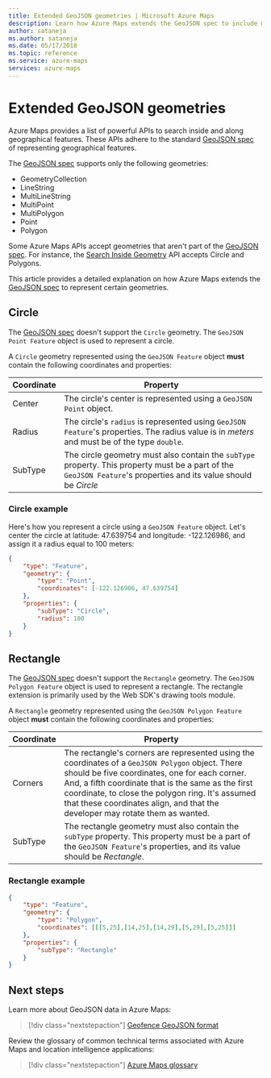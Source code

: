 ```yaml
---
title: Extended GeoJSON geometries | Microsoft Azure Maps
description: Learn how Azure Maps extends the GeoJSON spec to include more geometric shapes. View examples that set up circles and rectangles for use in maps.
author: sataneja
ms.author: sataneja
ms.date: 05/17/2018
ms.topic: reference
ms.service: azure-maps
services: azure-maps
---
```



# Extended GeoJSON geometries

Azure Maps provides a list of powerful APIs to search inside and along geographical features. These APIs adhere to the standard [GeoJSON spec] of representing geographical features.  

The [GeoJSON spec] supports only the following geometries:

* GeometryCollection
* LineString
* MultiLineString
* MultiPoint
* MultiPolygon
* Point
* Polygon

Some Azure Maps APIs accept geometries that aren't part of the [GeoJSON spec]. For instance, the [Search Inside Geometry] API accepts Circle and Polygons.

This article provides a detailed explanation on how Azure Maps extends the [GeoJSON spec] to represent certain geometries.

## Circle

The [GeoJSON spec] doesn't support the `Circle` geometry. The `GeoJSON Point Feature` object is used to represent a circle.

A `Circle` geometry represented using the `GeoJSON Feature` object __must__ contain the following coordinates and properties:

| Coordinate | Property                                          |
|------------|---------------------------------------------------|
| Center     | The circle's center is represented using a `GeoJSON Point` object. |
| Radius     | The circle's `radius` is represented using `GeoJSON Feature`'s properties. The radius value is in _meters_ and must be of the type `double`. |
| SubType    | The circle geometry must also contain the `subType` property. This property must be a part of the `GeoJSON Feature`'s properties and its value should be _Circle_ |

### Circle example

Here's how you represent a circle using a `GeoJSON Feature` object. Let's center the circle at latitude: 47.639754 and longitude: -122.126986, and assign it a radius equal to 100 meters:

```json
{
    "type": "Feature",
    "geometry": {
        "type": "Point",
        "coordinates": [-122.126986, 47.639754]
    },
    "properties": {
        "subType": "Circle",
        "radius": 100
    }
}          
```

## Rectangle

The [GeoJSON spec] doesn't support the `Rectangle` geometry. The `GeoJSON Polygon Feature` object is used to represent a rectangle. The rectangle extension is primarily used by the Web SDK's drawing tools module.

A `Rectangle` geometry represented using the `GeoJSON Polygon Feature` object __must__ contain the following coordinates and properties:

| Coordinate | Property                                          |
|------------|---------------------------------------------------|
| Corners    | The rectangle's corners are represented using the coordinates of a `GeoJSON Polygon` object. There should be five coordinates, one for each corner. And, a fifth coordinate that is the same as the first coordinate, to close the polygon ring. It's assumed that these coordinates align, and that the developer may rotate them as wanted. |
| SubType    | The rectangle geometry must also contain the `subType` property. This property must be a part of the `GeoJSON Feature`'s properties, and its value should be _Rectangle_. |

### Rectangle example

```json
{
    "type": "Feature",
    "geometry": {
        "type": "Polygon",
        "coordinates": [[[5,25],[14,25],[14,29],[5,29],[5,25]]]
    },
    "properties": {
        "subType": "Rectangle"
    }
}

```

## Next steps

Learn more about GeoJSON data in Azure Maps:

> [!div class="nextstepaction"]
> [Geofence GeoJSON format]

Review the glossary of common technical terms associated with Azure Maps and location intelligence applications:

> [!div class="nextstepaction"]
> [Azure Maps glossary]

[GeoJSON spec]: https://tools.ietf.org/html/rfc7946
[Search Inside Geometry]: /rest/api/maps/search/postsearchinsidegeometry?view=rest-maps-1.0&preserve-view=true
[Geofence GeoJSON format]: geofence-geojson.md
[Azure Maps glossary]: glossary.md
